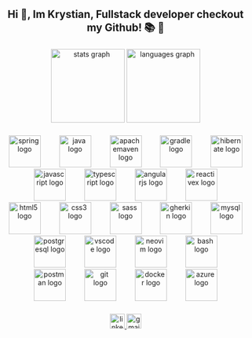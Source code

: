 <h2 align="center">Hi 👋, Im Krystian, Fullstack developer checkout my Github!  📚  🚀</h2>

###

<div align="center">
  <img src="https://github-readme-stats.vercel.app/api?username=Riworbi&hide_title=false&hide_rank=false&show_icons=true&include_all_commits=true&count_private=true&disable_animations=false&theme=default&locale=en&hide_border=false" height="150" alt="stats graph"  />
  <img src="https://github-readme-stats.vercel.app/api/top-langs?username=Riworbi&locale=en&hide_title=false&layout=compact&card_width=320&langs_count=4&theme=default&hide_border=false" height="150" alt="languages graph"  />
</div>

###

<div align="center">
  <img src="https://skillicons.dev/icons?i=spring" height="65" alt="spring logo"  />
  <img width="30" />
  <img src="https://skillicons.dev/icons?i=java" height="65" alt="java logo"  />
  <img width="30" />
  <img src="https://skillicons.dev/icons?i=maven" height="65" alt="apachemaven logo"  />
  <img width="30" />
  <img src="https://skillicons.dev/icons?i=gradle" height="65" alt="gradle logo"  />
  <img width="30" />
  <img src="https://skillicons.dev/icons?i=hibernate" height="65" alt="hibernate logo"  />
  <img width="30" />
  <img src="https://skillicons.dev/icons?i=js" height="65" alt="javascript logo"  />
  <img width="30" />
  <img src="https://skillicons.dev/icons?i=ts" height="65" alt="typescript logo"  />
  <img width="30" />
  <img src="https://skillicons.dev/icons?i=angular" height="65" alt="angularjs logo"  />
  <img width="30" />
  <img src="https://skillicons.dev/icons?i=reactivex" height="65" alt="reactivex logo"  />
  <img width="30" />
  <img src="https://skillicons.dev/icons?i=html" height="65" alt="html5 logo"  />
  <img width="30" />
  <img src="https://skillicons.dev/icons?i=css" height="65" alt="css3 logo"  />
  <img width="30" />
  <img src="https://skillicons.dev/icons?i=sass" height="65" alt="sass logo"  />
  <img width="30" />
  <img src="https://skillicons.dev/icons?i=gherkin" height="65" alt="gherkin logo"  />
  <img width="30" />
  <img src="https://skillicons.dev/icons?i=mysql" height="65" alt="mysql logo"  />
  <img width="30" />
  <img src="https://skillicons.dev/icons?i=postgres" height="65" alt="postgresql logo"  />
  <img width="30" />
  <img src="https://skillicons.dev/icons?i=vscode" height="65" alt="vscode logo"  />
  <img width="30" />
  <img src="https://skillicons.dev/icons?i=neovim" height="65" alt="neovim logo"  />
  <img width="30" />
  <img src="https://skillicons.dev/icons?i=bash" height="65" alt="bash logo"  />
  <img width="30" />
  <img src="https://skillicons.dev/icons?i=postman" height="65" alt="postman logo"  />
  <img width="30" />
  <img src="https://skillicons.dev/icons?i=git" height="65" alt="git logo"  />
  <img width="30" />
  <img src="https://skillicons.dev/icons?i=docker" height="65" alt="docker logo"  />
  <img width="30" />
  <img src="https://skillicons.dev/icons?i=azure" height="65" alt="azure logo"  />
</div>

###

<div align="center">
  <a href="https://www.linkedin.com/in/krystian-maniewski/" target="_blank">
    <img src="https://img.shields.io/static/v1?message=LinkedIn&logo=linkedin&label=&color=0077B5&logoColor=&labelColor=0077B5&style=for-the-badge" height="30" alt="linkedin logo"  />
  </a>
  <a href="mailto: krystian.maniewskii@gmail.com" target="_blank">
    <img src="https://img.shields.io/static/v1?message=Gmail&logo=gmail&label=&color=D14836&logoColor=white&labelColor=&style=for-the-badge" height="30" alt="gmail logo"  />
  </a>
</div>

###
